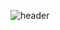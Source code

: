 ![header](https://camouflage-render.vercel.app/api?type=waving&height=200&text=Waving!&fontAlign=80&fontAlignY=40&color=gradient)
